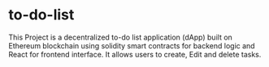 # to-do-list
This Project is a decentralized to-do list application (dApp) built on Ethereum blockchain using solidity smart contracts for backend logic and React for frontend interface. It allows users to create, Edit and delete tasks. 
